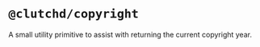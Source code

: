 # `@clutchd/copyright`

A small utility primitive to assist with returning the current copyright year.

